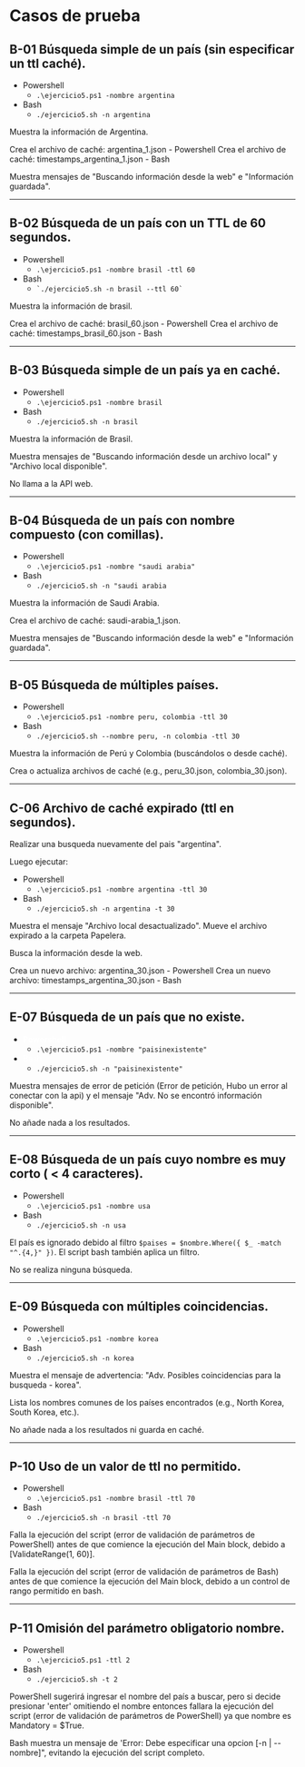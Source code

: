 # Casos de prueba

## B-01 Búsqueda simple de un país (sin especificar un ttl caché).

- Powershell
    - `.\ejercicio5.ps1 -nombre argentina`
- Bash
    - `./ejercicio5.sh -n argentina`

Muestra la información de Argentina.

Crea el archivo de caché: argentina_1.json - Powershell
Crea el archivo de caché: timestamps_argentina_1.json - Bash

Muestra mensajes de "Buscando información desde la web" e "Información guardada".

* * *

## B-02 Búsqueda de un país con un TTL de 60 segundos.

- Powershell
    - `.\ejercicio5.ps1 -nombre brasil -ttl 60`
- Bash
    - `` `./ejercicio5.sh -n brasil --ttl 60` ``

Muestra la información de brasil.

Crea el archivo de caché: brasil_60.json - Powershell
Crea el archivo de caché: timestamps_brasil_60.json - Bash

* * *

## B-03 Búsqueda simple de un país ya en caché.

- Powershell
    - `.\ejercicio5.ps1 -nombre brasil`
- Bash
    - `./ejercicio5.sh -n brasil`

Muestra la información de Brasil.

Muestra mensajes de "Buscando información desde un archivo local" y "Archivo local disponible".

No llama a la API web.

* * *

## B-04 Búsqueda de un país con nombre compuesto (con comillas).

- Powershell
    - `.\ejercicio5.ps1 -nombre "saudi arabia"`
- Bash
    - `./ejercicio5.sh -n "saudi arabia`

Muestra la información de Saudi Arabia.

Crea el archivo de caché: saudi-arabia_1.json.

Muestra mensajes de "Buscando información desde la web" e "Información guardada".

* * *

## B-05 Búsqueda de múltiples países.

- Powershell
    - `.\ejercicio5.ps1 -nombre peru, colombia -ttl 30`
- Bash
    - `./ejercicio5.sh --nombre peru, -n colombia -ttl 30`

Muestra la información de Perú y Colombia (buscándolos o desde caché).

Crea o actualiza archivos de caché (e.g., peru_30.json, colombia_30.json).

* * *

## C-06 Archivo de caché expirado (ttl en segundos).

Realizar una busqueda nuevamente del pais "argentina".

Luego ejecutar:

- Powershell
    - `.\ejercicio5.ps1 -nombre argentina -ttl 30`
- Bash
    - `./ejercicio5.sh -n argentina -t 30`

Muestra el mensaje "Archivo local desactualizado".
Mueve el archivo expirado a la carpeta Papelera.

Busca la información desde la web.

Crea un nuevo archivo: argentina_30.json - Powershell
Crea un nuevo archivo: timestamps_argentina_30.json - Bash

* * *

## E-07 Búsqueda de un país que no existe.

- <span style="color: rgb(255, 255, 255);">**Powershell**</span>
    - `.\ejercicio5.ps1 -nombre "paisinexistente"`
- <span style="color: rgb(255, 255, 255);">Bash</span>
    - `./ejercicio5.sh -n "paisinexistente"`

Muestra mensajes de error de petición (Error de petición, Hubo un error al conectar con la api) y el mensaje "Adv. No se encontró información disponible".

No añade nada a los resultados.

* * *

## E-08 Búsqueda de un país cuyo nombre es muy corto ( < 4 caracteres).

- Powershell
    - `.\ejercicio5.ps1 -nombre usa`
- Bash
    - `./ejercicio5.sh -n usa`

El país es ignorado debido al filtro `$paises = $nombre.Where({ $_ -match "^.{4,}" })`. El script bash también aplica un filtro.

No se realiza ninguna búsqueda.

* * *

## E-09 Búsqueda con múltiples coincidencias.

- Powershell
    - `.\ejercicio5.ps1 -nombre korea`
- Bash
    - `./ejercicio5.sh -n korea`

Muestra el mensaje de advertencia: "Adv. Posibles coincidencias para la busqueda - korea".

Lista los nombres comunes de los países encontrados (e.g., North Korea, South Korea, etc.).

No añade nada a los resultados ni guarda en caché.

* * *

## P-10 Uso de un valor de ttl no permitido.

- Powershell
    - `.\ejercicio5.ps1 -nombre brasil -ttl 70`
- Bash
    - `./ejercicio5.sh -n brasil -ttl 70`

Falla la ejecución del script (error de validación de parámetros de PowerShell) antes de que comience la ejecución del Main block, debido a \[ValidateRange(1, 60)\].

Falla la ejecución del script (error de validación de parámetros de Bash) antes de que comience la ejecución del Main block, debido a un control de rango permitido en bash.

* * *

## P-11 Omisión del parámetro obligatorio nombre.

- Powershell
    - `.\ejercicio5.ps1 -ttl 2`
- Bash
    - `./ejercicio5.sh -t 2`

PowerShell sugerirá ingresar el nombre del país a buscar, pero si decide presionar 'enter' omitiendo el nombre entonces fallara la ejecución del script (error de validación de parámetros de PowerShell) ya que nombre es Mandatory = $True.

Bash muestra un mensaje de 'Error: Debe especificar una opcion \[-n | --nombre\]", evitando la ejecución del script completo.
